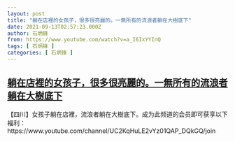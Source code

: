 ```yaml
---
layout: post
title: "躺在店裡的女孩子，很多很亮麗的。一無所有的流浪者躺在大樹底下"
date: 2021-09-13T02:57:23.000Z
author: 石炳鋒
from: https://www.youtube.com/watch?v=a_I6IxYYInQ
tags: [ 石炳锋 ]
categories: [ 石炳锋 ]
---
```

<!--1631501843000-->
[躺在店裡的女孩子，很多很亮麗的。一無所有的流浪者躺在大樹底下](https://www.youtube.com/watch?v=a_I6IxYYInQ)
------

<div>
【四川】女孩子躺在店裡，流浪者躺在大樹底下。成为此频道的会员即可获享以下福利：https://www.youtube.com/channel/UC2KqHuLE2vYz01QAP_DQkGQ/join
</div>
